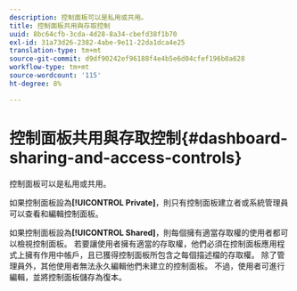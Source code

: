 ```yaml
---
description: 控制面板可以是私用或共用。
title: 控制面板共用與存取控制
uuid: 8bc64cfb-3cda-4d28-8a34-cbefd38f1b70
exl-id: 31a73d26-2382-4abe-9e11-22da1dca4e25
translation-type: tm+mt
source-git-commit: d9df90242ef96188f4e4b5e6d04cfef196b0a628
workflow-type: tm+mt
source-wordcount: '115'
ht-degree: 8%

---
```


# 控制面板共用與存取控制{#dashboard-sharing-and-access-controls}

控制面板可以是私用或共用。

如果控制面板設為&#x200B;**[!UICONTROL Private]**，則只有控制面板建立者或系統管理員可以查看和編輯控制面板。

如果控制面板設為&#x200B;**[!UICONTROL Shared]**，則每個擁有適當存取權的使用者都可以檢視控制面板。 若要讓使用者擁有適當的存取權，他們必須在控制面板應用程式上擁有作用中帳戶，且已獲得控制面板所包含之每個描述檔的存取權。 除了管理員外，其他使用者無法永久編輯他們未建立的控制面板。 不過，使用者可進行編輯，並將控制面板儲存為復本。
